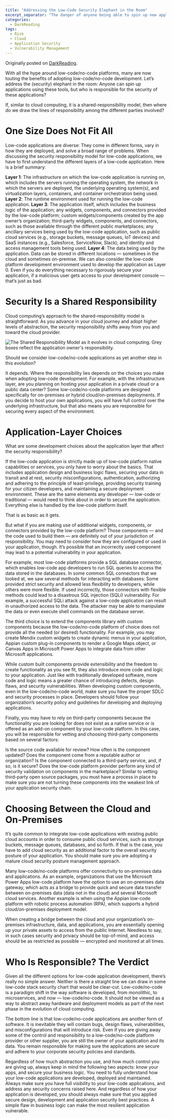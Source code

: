 ```yaml
---
title: "Addressing the Low-Code Security Elephant in the Room"
excerpt_separator: "The danger of anyone being able to spin up new applications is that few are thinking about security. Here's why everyone is responsible for the security of low-code/no-code applications."
categories:
  - DarkReading
tags:
  - Risk
  - Cloud
  - Application Security
  - Vulnerability Management
---
```


Originally posted on [DarkReading](https://www.darkreading.com/edge-articles/addressing-the-low-code-security-elephant-in-the-room/).
<link rel="canonical" href="https://www.darkreading.com/edge-articles/addressing-the-low-code-security-elephant-in-the-room/" />
  
With all the hype around low-code/no-code platforms, many are now touting the benefits of adopting low-code/no-code development. Let’s address the (security) elephant in the room: Anyone can spin up applications using these tools, but who is responsible for the security of these applications?

If, similar to cloud computing, it is a shared-responsibility model, then where do we draw the lines of responsibility among the different parties involved?

# One Size Does Not Fit All

Low-code applications are diverse: They come in different forms, vary in how they are deployed, and solve a broad range of problems. When discussing the security responsibility model for low-code applications, we have to first understand the different layers of a low-code application. Here is a brief summary:

**Layer 1**: The infrastructure on which the low-code application is running on, which includes the servers running the operating system, the network in which the servers are deployed, the underlying operating system(s), and virtualization layers, containers, and container orchestration being used.
**Layer 2**: The runtime environment used for running the low-code application.
**Layer 3**: The application itself, which includes the business logic of the application; any widgets, components, and connectors provided by the low-code platform; custom widgets/components created by the app owner’s organization; third-party widgets, components, and connectors, such as those available through the different public marketplaces; any ancillary services being used by the low-code application, such as public cloud services (e.g., storage buckets, message queues, IoT devices) and SaaS instances (e.g., Salesforce, ServiceNow, Slack); and identity and access management tools being used.
**Layer 4**: The data being used by the application. Data can be stored in different locations — sometimes in the cloud and sometimes on-premise.
We can also consider the low-code platform development environment used to develop the application as Layer 0. Even if you do everything necessary to rigorously secure your application, if a malicious user gets access to your development console — that’s just as bad.

# Security Is a Shared Responsibility

Cloud computing’s approach to the shared-responsibility model is straightforward: As you advance in your cloud journey and adopt higher levels of abstraction, the security responsibility shifts away from you and toward the cloud provider.

![The Shared Responsibility Model as it evolves in cloud computing. Grey boxes reflect the application owner's responsibility. ](/assets/images/2021-11-18-addressing-the-low-code-security-elephant-in-the-room/shared-responsibility-model.png)

Should we consider low-code/no-code applications as yet another step in this evolution?

It depends. Where the responsibility lies depends on the choices you make when adopting low-code development. For example, with the infrastructure layer, are you planning on hosting your application in a private cloud or a public data center? Some low-code/no-code platforms are designed specifically for on-premises or hybrid cloud/on-premises deployments. If you decide to host your own applications, you will have full control over the underlying infrastructure, but that also means you are responsible for securing every aspect of the environment.

# Application-Layer Choices

What are some development choices about the application layer that affect the security responsibility?

If the low-code application is strictly made up of low-code platform native capabilities or services, you only have to worry about the basics. That includes application design and business logic flaws, securing your data in transit and at rest, security misconfigurations, authentication, authorizing and adhering to the principle of least-privilege, providing security training for your citizen developers, and maintaining a secure deployment environment. These are the same elements any developer — low-code or traditional — would need to think about in order to secure the application. Everything else is handled by the low-code platform itself.

That is as basic as it gets.

But what if you are making use of additional widgets, components, or connectors provided by the low-code platform? Those components — and the code used to build them — are definitely out of your jurisdiction of responsibility. You may need to consider how they are configured or used in your application, though. It’s possible that an incorrectly used component may lead to a potential vulnerability in your application.

For example, most low-code platforms provide a SQL database connector, which enables low-code app developers to run SQL queries to access the data stored in the databases. In some common SQL connectors that we looked at, we saw several methods for interacting with databases: Some provided strict security and allowed less flexibility to developers, while others were more flexible. If used incorrectly, those connectors with flexible methods could lead to a disastrous SQL injection (SQLi) vulnerability. For example, a successful SQLi attack against a low-code application can result in unauthorized access to the data. The attacker may be able to manipulate the data or even execute shell commands on the database server.

The third choice is to extend the components library with custom components because the low-code/no-code platform of choice does not provide all the needed (or desired) functionality. For example, you may create Mendix custom widgets to create dynamic menus in your application, Appian custom plug-in components to render a Google Maps object, or Canvas Apps in Microsoft Power Apps to integrate data from other Microsoft applications. 

While custom built components provide extensibility and the freedom to create functionality as you see fit, they also introduce more code and logic to your application. Just like with traditionally developed software, more code and logic means a greater chance of introducing defects, design flaws, and security vulnerabilities. When developing custom components, even in the low-code/no-code world, make sure you have the proper SDLC and security processes in place. Developers should follow your organization’s security policy and guidelines for developing and deploying applications.

Finally, you may have to rely on third-party components because the functionality you are looking for does not exist as a native service or is offered as an add-on component by your low-code platform. In this case, you will be responsible for vetting and choosing third-party components based on several factors:

Is the source code available for review?
How often is the component updated?
Does the component come from a reputable author or organization?
Is the component connected to a third-party service, and, if so, is it secure?
Does the low-code platform provider perform any kind of security validation on components in the marketplace?
Similar to vetting third-party open source packages, you must have a process in place to make sure you are not turning these components into the weakest link of your application security chain.

# Choosing Between the Cloud and On-Premises

It’s quite common to integrate low-code applications with existing public cloud accounts in order to consume public cloud services, such as storage buckets, message queues, databases, and so forth. If that is the case, you have to add cloud security as an additional factor to the overall security posture of your application. You should make sure you are adopting a mature cloud security posture management approach.

Many low-code/no-code platforms offer connectivity to on-premises data and applications. As an example, organizations that use the Microsoft Power Apps low-code platform have the option to use an on-premises data gateway, which acts as a bridge to provide quick and secure data transfer between on-premises data (data not in the cloud) and several Microsoft cloud services. Another example is when using the Appian low-code platform with robotic process automation (RPA), which supports a hybrid cloud/on-premises deployment model.

When creating a bridge between the cloud and your organization’s on-premises infrastructure, data, and applications, you are essentially opening up your private assets to access from the public Internet. Needless to say, in such cases security and privacy should be top-of-mind, and access should be as restricted as possible — encrypted and monitored at all times.

# Who Is Responsible? The Verdict

Given all the different options for low-code application development, there’s really no simple answer. Neither is there a straight line we can draw in some low-code stack security chart that would be clear-cut. Low-code/no-code is a paradigm shift in the way software is developed, from monolithic, to microservices, and now — low-code/no-code. It should not be viewed as a way to abstract away hardware and deployment models as part of the next phase in the evolution of cloud computing.

The bottom line is that low-code/no-code applications are another form of software. It is inevitable they will contain bugs, design flaws, vulnerabilities, and misconfigurations that will introduce risk. Even if you are giving away some of the control and responsibility to a low-code/no-code platform provider or other supplier, you are still the owner of your application and its data. You remain responsible for making sure the applications are secure and adhere to your corporate security policies and standards.

Regardless of how much abstraction you use, and how much control you are giving up, always keep in mind the following two aspects: know your apps, and secure your business logic. You need to fully understand how your low-code applications are developed, deployed and maintained. Always make sure you have full visibility to your low-code applications, and address any security concerns raised here. And regardless of how your application is developed, you should always make sure that you applied secure design, development and application security best practices. A simple flaw in business logic can make the most resilient application vulnerable.